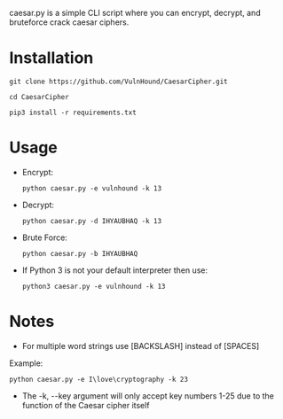 caesar.py is a simple CLI script where you can encrypt, decrypt, and bruteforce crack 
caesar ciphers. 

# Installation
``git clone https://github.com/VulnHound/CaesarCipher.git``

``cd CaesarCipher``

``pip3 install -r requirements.txt``

# Usage
- Encrypt:
    
    ``python caesar.py -e vulnhound -k 13``
- Decrypt:
    
    ``python caesar.py -d IHYAUBHAQ -k 13``
- Brute Force:
    
    ``python caesar.py -b IHYAUBHAQ``


* If Python 3 is not your default interpreter then use: 

    ``python3 caesar.py -e vulnhound -k 13``

# Notes
- For multiple word strings use [BACKSLASH] instead of [SPACES]

Example:

    python caesar.py -e I\love\cryptography -k 23
    
- The -k, --key argument will only accept key numbers 1-25 due to the 
    function of the Caesar cipher itself
